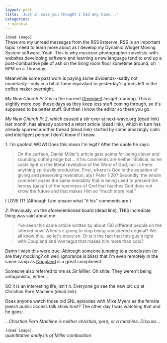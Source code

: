 ```yaml
---
layout: post
title: 'Just in case you thought I had any time...'
categories:
 - minutia
---
```


`[dead image]`  
These are my unread messages from the RSS listserve. RSS is an important topic I need to learn more about as I develop my Dynamic Widget Moving System software. Yeah. This is why musician-photographer-novelists-with-websites developing software and learning a new language tend to end up a post-combustive pile of ash on the living room floor sometime around, oh 6PM on a Thursday.

Meanwhile some past work is paying some dividends--sadly not monetarily--only in a bit of fame equivilant to yesterday's grinds left in the coffee maker overnight.

_My New Church Pt 3_ is in the current [Greenbelt](http://www.greenbelt.org.uk/) _Insight_ roundup. This is slightly more cool these days as they keep less stuff coming through, so it's supposed to be better stuff. But then I know the editor so there you go.

_My New Church Pt 2_, which caused a stir over at <a class="dead">next-wave.org (dead link)</a> last month, has already spurred <a class="dead">a retort article (dead link)</a>, which in turn has already spurred <a class="dead">another thread (dead link)</a> started by some amazingly calm and intelligent person I don't know if I know.

*1.* I'm _quoted_! WOW! Does this mean I'm legit? After the quote he says:

> On the surface, Daniel Miller's article gets points for being clever and sounding cutting edge but... it his comments are neither Biblical, as he casts light on the literal revelation of the Word of God, nor is there anything spiritually productive. First, where is God in the equation of giving and preserving revelation, ala I Peter 1:20? Secondly, the whole comment oozes the same mentality that is being used to present the heresy (gasp!) of the openness of God that teaches God does not know the future and that makes Him so "much more real."

I LOVE IT! (Although I am unsure what "it his" comments are.)

*2.* Previously, on the aforementioned <a class="dead">board (dead link)</a>, THIS incredible thing was said about me:

> I've seen this same article written by about 150 different people on the internet now. When's it going to stop being considered original? We all know this...so let's move on. Or is it the fact that this guy's tight with Coupland and Vonnegut that makes him more than cool?

Damn I wish this were true. Although someone jumping to a conclusion (or are they mocking? oh well, ignorance is bliss) that I'm even remotely in the same camp as <a href="http://www.coupland.com/">Coupland</a> is a great compliment.

Someone also referred to me as _Sir Miller_. Oh shite. They weren't being antagonistic, either...

SO it is an interesting life, isn't it. Everyone go see the new pic up at <a class="dead">Christian Porn Machine (dead link)</a>.

Does anyone watch those old SNL episodes with Mike Myers as the female jewish public access talk show host? The other day I was watching that and he goes:

_...Christian Porn Machine is neither christian, porn, or a machine. Discuss..._

`[dead image]`  
_quantitative analysis of Miller combustion_
